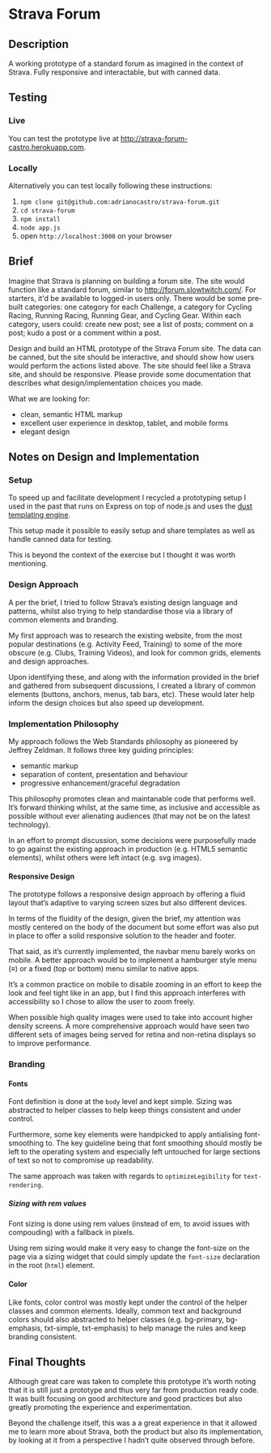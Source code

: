 # Strava Forum

## Description

A working prototype of a standard forum as imagined in the context of Strava. Fully responsive and interactable, but with canned data.

## Testing

### Live

You can test the prototype live at http://strava-forum-castro.herokuapp.com.

### Locally

Alternatively you can test locally following these instructions:

1. `npm clone git@github.com:adrianocastro/strava-forum.git`
1. `cd strava-forum`
1. `npm install`
1. `node app.js`
1. open `http://localhost:3000` on your browser

## Brief

Imagine that Strava is planning on building a forum site. The site would function like a standard forum, similar to http://forum.slowtwitch.com/. For starters, it'd be available to logged-in users only. There would be some pre-built categories: one category for each Challenge, a category for Cycling Racing, Running Racing, Running Gear, and Cycling Gear. Within each category, users could: create new post; see a list of posts; comment on a post; kudo a post or a comment within a post.

Design and build an HTML prototype of the Strava Forum site. The data can be canned, but the site should be interactive, and should show how users would perform the actions listed above. The site should feel like a Strava site, and should be responsive. Please provide some documentation that describes what design/implementation choices you made.

What we are looking for:
- clean, semantic HTML markup
- excellent user experience in desktop, tablet, and mobile forms
- elegant design

## Notes on Design and Implementation

### Setup

To speed up and facilitate development I recycled a prototyping setup I used in the past that runs on Express on top of node.js and uses the [dust templating engine](http://linkedin.github.com/dustjs).

This setup made it possible to easily setup and share templates as well as handle canned data for testing.

This is beyond the context of the exercise but I thought it was worth mentioning.

### Design Approach

A per the brief, I tried to follow Strava’s existing design language and patterns, whilst also trying to help standardise those via a library of common elements and branding.

My first approach was to research the existing website, from the most popular destinations (e.g. Activity Feed, Training) to some of the more obscure (e.g. Clubs, Training Videos), and look for common grids, elements and design approaches.

Upon identifying these, and along with the information provided in the brief and gathered from subsequent discussions, I created a library of common elements (buttons, anchors, menus, tab bars, etc). These would later help inform the design choices but also speed up development.

### Implementation Philosophy

My approach follows the Web Standards philosophy as pioneered by Jeffrey Zeldman. It follows three key guiding principles:

- semantic markup
- separation of content, presentation and behaviour
- progressive enhancement/graceful degradation

This philosophy promotes clean and maintanable code that performs well. It’s forward thinking whilst, at the same time, as inclusive and accessible as possible without ever alienating audiences (that may not be on the latest technology). 

In an effort to prompt discussion, some decisions were purposefully made to go against the existing approach in production (e.g. HTML5 semantic elements), whilst others were left intact (e.g. svg images).

#### Responsive Design

The prototype follows a responsive design approach by offering a fluid layout that’s adaptive to varying screen sizes but also different devices.

In terms of the fluidity of the design, given the brief, my attention was mostly centered on the body of the document but some effort was also put in place to offer a solid responsive solution to the header and footer.

That said, as it’s currently implemented, the navbar menu barely works on mobile. A better approach would be to implement a hamburger style menu (≡) or a fixed (top or bottom) menu similar to native apps.

It’s a common practice on mobile to disable zooming in an effort to keep the look and feel tight like in an app, but I find this approach interferes with accessibility so I chose to allow the user to zoom freely.

When possible high quality images were used to take into account higher density screens. A more comprehensive approach would have seen two different sets of images being served for retina and non-retina displays so to improve performance.

### Branding

#### Fonts

Font definition is done at the `body` level and kept simple. Sizing was abstracted to helper classes to help keep things consistent and under control.

Furthermore, some key elements were handpicked to apply antialising font-smoothing to. The key guideline being that font smoothing should mostly be left to the operating system and especially left untouched for large sections of text so not to compromise up readability.

The same approach was taken with regards to `optimizeLegibility` for `text-rendering`.

##### Sizing with rem values

Font sizing is done using rem values (instead of em, to avoid issues with compouding) with a fallback in pixels.

Using rem sizing would make it very easy to change the font-size on the page via a sizing widget that could simply update the `font-size` declaration in the root (`html`) element.

#### Color

Like fonts, color control was mostly kept under the control of the helper classes and common elements. Ideally, common text and background colors should also abstracted to helper classes (e.g. bg-primary, bg-emphasis, txt-simple, txt-emphasis) to help manage the rules and keep branding consistent.

## Final Thoughts

Although great care was taken to complete this prototype it’s worth noting that it is still just a prototype and thus very far from production ready code. It was built focusing on good architecture and good practices but also greatly promoting the experience and experimentation.

Beyond the challenge itself, this was a a great experience in that it allowed me to learn more about Strava, both the product but also its implementation, by looking at it from a perspective I hadn’t quite observed through before.

